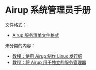 # Airup 系统管理员手册
文件格式：
 - [Airup 服务清单文件格式](airs_format.md)

未分类的内容：
 - [教程：使用 Airup 制作 Linux 发行版](linux_distro_tutorial.md)
 - [教程：将 Airup 用于独立的服务管理器](standalone_supervisor.md)
